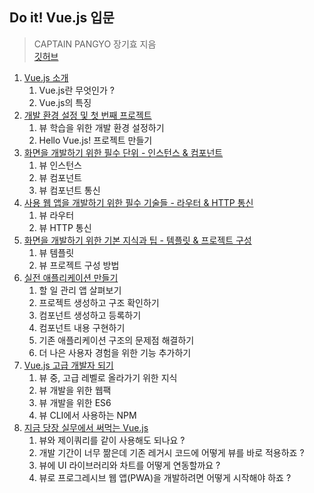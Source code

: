 ## Do it! Vue.js 입문

> CAPTAIN PANGYO 장기효 지음 <br />
> [깃허브](https://github.com/joshua1988)

<ol>
    <li><a href="https://github.com/byvuejs/vue-study/tree/exam/01">Vue.js 소개</a>
        <ol>
            <li>Vue.js란 무엇인가 ?</li>
            <li>Vue.js의 특징</li>
        </ol>
    </li>
    <li><a href="https://github.com/byvuejs/vue-study/tree/exam/02">개발 환경 설정 및 첫 번째 프로젝트</a>
        <ol>
            <li>뷰 학습을 위한 개발 환경 설정하기</li>
            <li>Hello Vue.js! 프로젝트 만들기</li>
        </ol>
    </li>
    <li><a href="https://github.com/byvuejs/vue-study/tree/exam/03">화면을 개발하기 위한 필수 단위 - 인스턴스 & 컴포넌트</a>
        <ol>
            <li>뷰 인스턴스</li>
            <li>뷰 컴포넌트</li>
            <li>뷰 컴포넌트 통신</li>
        </ol>
    </li>
    <li><a href="https://github.com/byvuejs/vue-study/tree/exam/04">사용 웹 앱을 개발하기 위한 필수 기술들 - 라우터 & HTTP 통신</a>
        <ol>
            <li>뷰 라우터</li>
            <li>뷰 HTTP 통신</li>
        </ol>
    </li>
    <li><a href="https://github.com/byvuejs/vue-study/tree/exam/05">화면을 개발하기 위한 기본 지식과 팁 - 템플릿 & 프로젝트 구성</a>
        <ol>
            <li>뷰 템플릿</li>
            <li>뷰 프로젝트 구성 방법</li>
        </ol>
    </li>
    <li><a href="https://github.com/byvuejs/vue-study/tree/exam/06">실전 애플리케이션 만들기</a>
        <ol>
            <li>할 일 관리 앱 살펴보기</li>
            <li>프로젝트 생성하고 구조 확인하기</li>
            <li>컴포넌트 생성하고 등록하기</li>
            <li>컴포넌트 내용 구현하기</li>
            <li>기존 애플리케이션 구조의 문제점 해결하기</li>
            <li>더 나은 사용자 경험을 위한 기능 추가하기</li>
        </ol>
    </li>
    <li><a href="https://github.com/byvuejs/vue-study/tree/exam/07">Vue.js 고급 개발자 되기</a>
        <ol>
            <li>뷰 중, 고급 레벨로 올라가기 위한 지식</li>
            <li>뷰 개발을 위한 웹팩</li>
            <li>뷰 개발을 위한 ES6</li>
            <li>뷰 CLI에서 사용하는 NPM</li>
        </ol>
    </li>
    <li><a href="https://github.com/byvuejs/vue-study/tree/exam/08">지금 당장 실무에서 써먹는 Vue.js</a>
        <ol>
            <li>뷰와 제이쿼리를 같이 사용해도 되나요 ?</li>
            <li>개발 기간이 너무 짦은데 기존 레거시 코드에 어떻게 뷰를 바로 적용하죠 ?</li>
            <li>뷰에 UI 라이브러리와 차트를 어떻게 연동할까요 ?</li>
            <li>뷰로 프로그레시브 웹 앱(PWA)을 개발하려면 어떻게 시작해야 하죠 ?</li>
        </ol>
    </li>
</ol>
